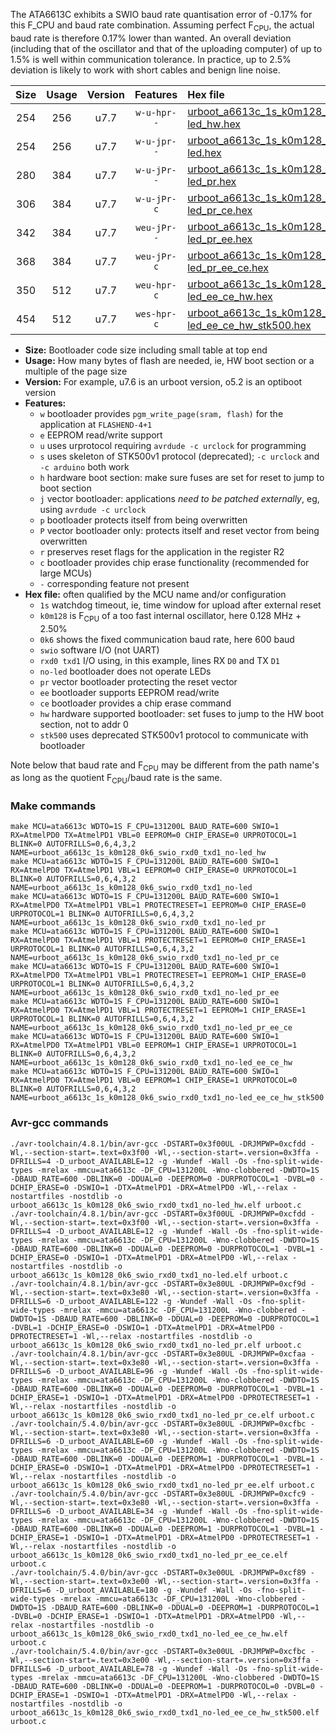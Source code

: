 The ATA6613C exhibits a SWIO baud rate quantisation error of -0.17% for this F_CPU and baud rate combination. Assuming perfect F<sub>CPU</sub>, the actual baud rate is therefore 0.17% lower than wanted. An overall deviation (including that of the oscillator and that of the uploading computer) of up to 1.5% is well within communication tolerance. In practice, up to 2.5% deviation is likely to work with short cables and benign line noise.

|Size|Usage|Version|Features|Hex file|
|:-:|:-:|:-:|:-:|:--|
|254|256|u7.7|`w-u-hpr--`|[urboot_a6613c_1s_k0m128_0k6_swio_rxd0_txd1_no-led_hw.hex](https://raw.githubusercontent.com/stefanrueger/urboot.hex/main/mcus/ata6613c/watchdog_1_s/internal_oscillator_k%2B2.50%25/%2B0m128000_hz/%2B%2B%2B0k6_baud/uart0_rxd0_txd1/no-led/urboot_a6613c_1s_k0m128_0k6_swio_rxd0_txd1_no-led_hw.hex)|
|254|256|u7.7|`w-u-jpr--`|[urboot_a6613c_1s_k0m128_0k6_swio_rxd0_txd1_no-led.hex](https://raw.githubusercontent.com/stefanrueger/urboot.hex/main/mcus/ata6613c/watchdog_1_s/internal_oscillator_k%2B2.50%25/%2B0m128000_hz/%2B%2B%2B0k6_baud/uart0_rxd0_txd1/no-led/urboot_a6613c_1s_k0m128_0k6_swio_rxd0_txd1_no-led.hex)|
|280|384|u7.7|`w-u-jPr--`|[urboot_a6613c_1s_k0m128_0k6_swio_rxd0_txd1_no-led_pr.hex](https://raw.githubusercontent.com/stefanrueger/urboot.hex/main/mcus/ata6613c/watchdog_1_s/internal_oscillator_k%2B2.50%25/%2B0m128000_hz/%2B%2B%2B0k6_baud/uart0_rxd0_txd1/no-led/urboot_a6613c_1s_k0m128_0k6_swio_rxd0_txd1_no-led_pr.hex)|
|306|384|u7.7|`w-u-jPr-c`|[urboot_a6613c_1s_k0m128_0k6_swio_rxd0_txd1_no-led_pr_ce.hex](https://raw.githubusercontent.com/stefanrueger/urboot.hex/main/mcus/ata6613c/watchdog_1_s/internal_oscillator_k%2B2.50%25/%2B0m128000_hz/%2B%2B%2B0k6_baud/uart0_rxd0_txd1/no-led/urboot_a6613c_1s_k0m128_0k6_swio_rxd0_txd1_no-led_pr_ce.hex)|
|342|384|u7.7|`weu-jPr--`|[urboot_a6613c_1s_k0m128_0k6_swio_rxd0_txd1_no-led_pr_ee.hex](https://raw.githubusercontent.com/stefanrueger/urboot.hex/main/mcus/ata6613c/watchdog_1_s/internal_oscillator_k%2B2.50%25/%2B0m128000_hz/%2B%2B%2B0k6_baud/uart0_rxd0_txd1/no-led/urboot_a6613c_1s_k0m128_0k6_swio_rxd0_txd1_no-led_pr_ee.hex)|
|368|384|u7.7|`weu-jPr-c`|[urboot_a6613c_1s_k0m128_0k6_swio_rxd0_txd1_no-led_pr_ee_ce.hex](https://raw.githubusercontent.com/stefanrueger/urboot.hex/main/mcus/ata6613c/watchdog_1_s/internal_oscillator_k%2B2.50%25/%2B0m128000_hz/%2B%2B%2B0k6_baud/uart0_rxd0_txd1/no-led/urboot_a6613c_1s_k0m128_0k6_swio_rxd0_txd1_no-led_pr_ee_ce.hex)|
|350|512|u7.7|`weu-hpr-c`|[urboot_a6613c_1s_k0m128_0k6_swio_rxd0_txd1_no-led_ee_ce_hw.hex](https://raw.githubusercontent.com/stefanrueger/urboot.hex/main/mcus/ata6613c/watchdog_1_s/internal_oscillator_k%2B2.50%25/%2B0m128000_hz/%2B%2B%2B0k6_baud/uart0_rxd0_txd1/no-led/urboot_a6613c_1s_k0m128_0k6_swio_rxd0_txd1_no-led_ee_ce_hw.hex)|
|454|512|u7.7|`wes-hpr-c`|[urboot_a6613c_1s_k0m128_0k6_swio_rxd0_txd1_no-led_ee_ce_hw_stk500.hex](https://raw.githubusercontent.com/stefanrueger/urboot.hex/main/mcus/ata6613c/watchdog_1_s/internal_oscillator_k%2B2.50%25/%2B0m128000_hz/%2B%2B%2B0k6_baud/uart0_rxd0_txd1/no-led/urboot_a6613c_1s_k0m128_0k6_swio_rxd0_txd1_no-led_ee_ce_hw_stk500.hex)|

- **Size:** Bootloader code size including small table at top end
- **Usage:** How many bytes of flash are needed, ie, HW boot section or a multiple of the page size
- **Version:** For example, u7.6 is an urboot version, o5.2 is an optiboot version
- **Features:**
  + `w` bootloader provides `pgm_write_page(sram, flash)` for the application at `FLASHEND-4+1`
  + `e` EEPROM read/write support
  + `u` uses urprotocol requiring `avrdude -c urclock` for programming
  + `s` uses skeleton of STK500v1 protocol (deprecated); `-c urclock` and `-c arduino` both work
  + `h` hardware boot section: make sure fuses are set for reset to jump to boot section
  + `j` vector bootloader: applications *need to be patched externally*, eg, using `avrdude -c urclock`
  + `p` bootloader protects itself from being overwritten
  + `P` vector bootloader only: protects itself and reset vector from being overwritten
  + `r` preserves reset flags for the application in the register R2
  + `c` bootloader provides chip erase functionality (recommended for large MCUs)
  + `-` corresponding feature not present
- **Hex file:** often qualified by the MCU name and/or configuration
  + `1s` watchdog timeout, ie, time window for upload after external reset
  + `k0m128` is F<sub>CPU</sub> of a too fast internal oscillator, here 0.128 MHz + 2.50%
  + `0k6` shows the fixed communication baud rate, here 600 baud
  + `swio` software I/O (not UART)
  + `rxd0 txd1` I/O using, in this example, lines RX `D0` and TX `D1`
  + `no-led` bootloader does not operate LEDs
  + `pr` vector bootloader protecting the reset vector
  + `ee` bootloader supports EEPROM read/write
  + `ce` bootloader provides a chip erase command
  + `hw` hardware supported bootloader: set fuses to jump to the HW boot section, not to addr 0
  + `stk500` uses deprecated STK500v1 protocol to communicate with bootloader


Note below that baud rate and F<sub>CPU</sub> may be different from the path name's as long as the quotient F<sub>CPU</sub>/baud rate is the same.

### Make commands
```
make MCU=ata6613c WDTO=1S F_CPU=131200L BAUD_RATE=600 SWIO=1 RX=AtmelPD0 TX=AtmelPD1 VBL=0 EEPROM=0 CHIP_ERASE=0 URPROTOCOL=1 BLINK=0 AUTOFRILLS=0,6,4,3,2 NAME=urboot_a6613c_1s_k0m128_0k6_swio_rxd0_txd1_no-led_hw
make MCU=ata6613c WDTO=1S F_CPU=131200L BAUD_RATE=600 SWIO=1 RX=AtmelPD0 TX=AtmelPD1 VBL=1 EEPROM=0 CHIP_ERASE=0 URPROTOCOL=1 BLINK=0 AUTOFRILLS=0,6,4,3,2 NAME=urboot_a6613c_1s_k0m128_0k6_swio_rxd0_txd1_no-led
make MCU=ata6613c WDTO=1S F_CPU=131200L BAUD_RATE=600 SWIO=1 RX=AtmelPD0 TX=AtmelPD1 VBL=1 PROTECTRESET=1 EEPROM=0 CHIP_ERASE=0 URPROTOCOL=1 BLINK=0 AUTOFRILLS=0,6,4,3,2 NAME=urboot_a6613c_1s_k0m128_0k6_swio_rxd0_txd1_no-led_pr
make MCU=ata6613c WDTO=1S F_CPU=131200L BAUD_RATE=600 SWIO=1 RX=AtmelPD0 TX=AtmelPD1 VBL=1 PROTECTRESET=1 EEPROM=0 CHIP_ERASE=1 URPROTOCOL=1 BLINK=0 AUTOFRILLS=0,6,4,3,2 NAME=urboot_a6613c_1s_k0m128_0k6_swio_rxd0_txd1_no-led_pr_ce
make MCU=ata6613c WDTO=1S F_CPU=131200L BAUD_RATE=600 SWIO=1 RX=AtmelPD0 TX=AtmelPD1 VBL=1 PROTECTRESET=1 EEPROM=1 CHIP_ERASE=0 URPROTOCOL=1 BLINK=0 AUTOFRILLS=0,6,4,3,2 NAME=urboot_a6613c_1s_k0m128_0k6_swio_rxd0_txd1_no-led_pr_ee
make MCU=ata6613c WDTO=1S F_CPU=131200L BAUD_RATE=600 SWIO=1 RX=AtmelPD0 TX=AtmelPD1 VBL=1 PROTECTRESET=1 EEPROM=1 CHIP_ERASE=1 URPROTOCOL=1 BLINK=0 AUTOFRILLS=0,6,4,3,2 NAME=urboot_a6613c_1s_k0m128_0k6_swio_rxd0_txd1_no-led_pr_ee_ce
make MCU=ata6613c WDTO=1S F_CPU=131200L BAUD_RATE=600 SWIO=1 RX=AtmelPD0 TX=AtmelPD1 VBL=0 EEPROM=1 CHIP_ERASE=1 URPROTOCOL=1 BLINK=0 AUTOFRILLS=0,6,4,3,2 NAME=urboot_a6613c_1s_k0m128_0k6_swio_rxd0_txd1_no-led_ee_ce_hw
make MCU=ata6613c WDTO=1S F_CPU=131200L BAUD_RATE=600 SWIO=1 RX=AtmelPD0 TX=AtmelPD1 VBL=0 EEPROM=1 CHIP_ERASE=1 URPROTOCOL=0 BLINK=0 AUTOFRILLS=0,6,4,3,2 NAME=urboot_a6613c_1s_k0m128_0k6_swio_rxd0_txd1_no-led_ee_ce_hw_stk500
```

### Avr-gcc commands
```
./avr-toolchain/4.8.1/bin/avr-gcc -DSTART=0x3f00UL -DRJMPWP=0xcfdd -Wl,--section-start=.text=0x3f00 -Wl,--section-start=.version=0x3ffa -DFRILLS=4 -D_urboot_AVAILABLE=12 -g -Wundef -Wall -Os -fno-split-wide-types -mrelax -mmcu=ata6613c -DF_CPU=131200L -Wno-clobbered -DWDTO=1S -DBAUD_RATE=600 -DBLINK=0 -DDUAL=0 -DEEPROM=0 -DURPROTOCOL=1 -DVBL=0 -DCHIP_ERASE=0 -DSWIO=1 -DTX=AtmelPD1 -DRX=AtmelPD0 -Wl,--relax -nostartfiles -nostdlib -o urboot_a6613c_1s_k0m128_0k6_swio_rxd0_txd1_no-led_hw.elf urboot.c
./avr-toolchain/4.8.1/bin/avr-gcc -DSTART=0x3f00UL -DRJMPWP=0xcfdd -Wl,--section-start=.text=0x3f00 -Wl,--section-start=.version=0x3ffa -DFRILLS=4 -D_urboot_AVAILABLE=12 -g -Wundef -Wall -Os -fno-split-wide-types -mrelax -mmcu=ata6613c -DF_CPU=131200L -Wno-clobbered -DWDTO=1S -DBAUD_RATE=600 -DBLINK=0 -DDUAL=0 -DEEPROM=0 -DURPROTOCOL=1 -DVBL=1 -DCHIP_ERASE=0 -DSWIO=1 -DTX=AtmelPD1 -DRX=AtmelPD0 -Wl,--relax -nostartfiles -nostdlib -o urboot_a6613c_1s_k0m128_0k6_swio_rxd0_txd1_no-led.elf urboot.c
./avr-toolchain/4.8.1/bin/avr-gcc -DSTART=0x3e80UL -DRJMPWP=0xcf9d -Wl,--section-start=.text=0x3e80 -Wl,--section-start=.version=0x3ffa -DFRILLS=6 -D_urboot_AVAILABLE=122 -g -Wundef -Wall -Os -fno-split-wide-types -mrelax -mmcu=ata6613c -DF_CPU=131200L -Wno-clobbered -DWDTO=1S -DBAUD_RATE=600 -DBLINK=0 -DDUAL=0 -DEEPROM=0 -DURPROTOCOL=1 -DVBL=1 -DCHIP_ERASE=0 -DSWIO=1 -DTX=AtmelPD1 -DRX=AtmelPD0 -DPROTECTRESET=1 -Wl,--relax -nostartfiles -nostdlib -o urboot_a6613c_1s_k0m128_0k6_swio_rxd0_txd1_no-led_pr.elf urboot.c
./avr-toolchain/4.8.1/bin/avr-gcc -DSTART=0x3e80UL -DRJMPWP=0xcfaa -Wl,--section-start=.text=0x3e80 -Wl,--section-start=.version=0x3ffa -DFRILLS=6 -D_urboot_AVAILABLE=96 -g -Wundef -Wall -Os -fno-split-wide-types -mrelax -mmcu=ata6613c -DF_CPU=131200L -Wno-clobbered -DWDTO=1S -DBAUD_RATE=600 -DBLINK=0 -DDUAL=0 -DEEPROM=0 -DURPROTOCOL=1 -DVBL=1 -DCHIP_ERASE=1 -DSWIO=1 -DTX=AtmelPD1 -DRX=AtmelPD0 -DPROTECTRESET=1 -Wl,--relax -nostartfiles -nostdlib -o urboot_a6613c_1s_k0m128_0k6_swio_rxd0_txd1_no-led_pr_ce.elf urboot.c
./avr-toolchain/5.4.0/bin/avr-gcc -DSTART=0x3e80UL -DRJMPWP=0xcfbc -Wl,--section-start=.text=0x3e80 -Wl,--section-start=.version=0x3ffa -DFRILLS=6 -D_urboot_AVAILABLE=60 -g -Wundef -Wall -Os -fno-split-wide-types -mrelax -mmcu=ata6613c -DF_CPU=131200L -Wno-clobbered -DWDTO=1S -DBAUD_RATE=600 -DBLINK=0 -DDUAL=0 -DEEPROM=1 -DURPROTOCOL=1 -DVBL=1 -DCHIP_ERASE=0 -DSWIO=1 -DTX=AtmelPD1 -DRX=AtmelPD0 -DPROTECTRESET=1 -Wl,--relax -nostartfiles -nostdlib -o urboot_a6613c_1s_k0m128_0k6_swio_rxd0_txd1_no-led_pr_ee.elf urboot.c
./avr-toolchain/5.4.0/bin/avr-gcc -DSTART=0x3e80UL -DRJMPWP=0xcfc9 -Wl,--section-start=.text=0x3e80 -Wl,--section-start=.version=0x3ffa -DFRILLS=6 -D_urboot_AVAILABLE=34 -g -Wundef -Wall -Os -fno-split-wide-types -mrelax -mmcu=ata6613c -DF_CPU=131200L -Wno-clobbered -DWDTO=1S -DBAUD_RATE=600 -DBLINK=0 -DDUAL=0 -DEEPROM=1 -DURPROTOCOL=1 -DVBL=1 -DCHIP_ERASE=1 -DSWIO=1 -DTX=AtmelPD1 -DRX=AtmelPD0 -DPROTECTRESET=1 -Wl,--relax -nostartfiles -nostdlib -o urboot_a6613c_1s_k0m128_0k6_swio_rxd0_txd1_no-led_pr_ee_ce.elf urboot.c
./avr-toolchain/5.4.0/bin/avr-gcc -DSTART=0x3e00UL -DRJMPWP=0xcf89 -Wl,--section-start=.text=0x3e00 -Wl,--section-start=.version=0x3ffa -DFRILLS=6 -D_urboot_AVAILABLE=180 -g -Wundef -Wall -Os -fno-split-wide-types -mrelax -mmcu=ata6613c -DF_CPU=131200L -Wno-clobbered -DWDTO=1S -DBAUD_RATE=600 -DBLINK=0 -DDUAL=0 -DEEPROM=1 -DURPROTOCOL=1 -DVBL=0 -DCHIP_ERASE=1 -DSWIO=1 -DTX=AtmelPD1 -DRX=AtmelPD0 -Wl,--relax -nostartfiles -nostdlib -o urboot_a6613c_1s_k0m128_0k6_swio_rxd0_txd1_no-led_ee_ce_hw.elf urboot.c
./avr-toolchain/5.4.0/bin/avr-gcc -DSTART=0x3e00UL -DRJMPWP=0xcfbc -Wl,--section-start=.text=0x3e00 -Wl,--section-start=.version=0x3ffa -DFRILLS=6 -D_urboot_AVAILABLE=78 -g -Wundef -Wall -Os -fno-split-wide-types -mrelax -mmcu=ata6613c -DF_CPU=131200L -Wno-clobbered -DWDTO=1S -DBAUD_RATE=600 -DBLINK=0 -DDUAL=0 -DEEPROM=1 -DURPROTOCOL=0 -DVBL=0 -DCHIP_ERASE=1 -DSWIO=1 -DTX=AtmelPD1 -DRX=AtmelPD0 -Wl,--relax -nostartfiles -nostdlib -o urboot_a6613c_1s_k0m128_0k6_swio_rxd0_txd1_no-led_ee_ce_hw_stk500.elf urboot.c
```

